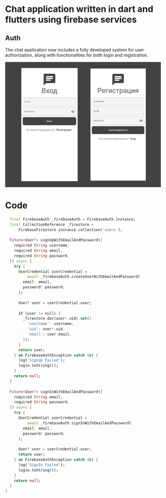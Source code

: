 # Chat application written in dart and flutters using firebase services

## Auth

The chat application now includes a fully developed system for user authorization, along with functionalities for both login and registration.

![Auth](https://raw.githubusercontent.com/BUYZQ/ChatApplication/main/README_ASSETS/auth.jpg)

# Code 
```dart class FirebaseAuthService {
  final FirebaseAuth _firebaseAuth = FirebaseAuth.instance;
  final CollectionReference _firestore =
      FirebaseFirestore.instance.collection('users');

  Future<User?> signUpWithEmailAndPassword({
    required String username,
    required String email,
    required String password,
  }) async {
    try {
      UserCredential userCredential =
          await _firebaseAuth.createUserWithEmailAndPassword(
        email: email,
        password: password,
      );

      User? user = userCredential.user;

      if (user != null) {
        _firestore.doc(user!.uid).set({
          'username': username,
          'uid': user!.uid,
          'email': user.email,
        });
      }
      return user;
    } on FirebaseAuthException catch (e) {
      log('SignUp Failed');
      log(e.toString());
    }
    return null;
  }

  Future<User?> signInWithEmailAndPassword({
    required String email,
    required String password,
  }) async {
    try {
      UserCredential userCredential =
          await _firebaseAuth.signInWithEmailAndPassword(
        email: email,
        password: password,
      );

      User? user = userCredential.user;
      return user;
    } on FirebaseAuthException catch (e) {
      log('SignIn Failed');
      log(e.toString());
    }
    return null;
  }
}
```

